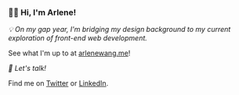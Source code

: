### :woman_technologist: Hi, I'm Arlene!

*:bulb: On my gap year, I'm bridging my design background to my current exploration of front-end web development.*

See what I'm up to at [arlenewang.me](https://arlenewang.me)!



*:incoming_envelope: Let's talk!*

Find me on [Twitter](https://www.twitter.com/arlenewangg) or [LinkedIn](https://www.linkedin.com/arlene-wang).

